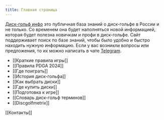 ```yaml
---
title: Главная страница
---
```

[Диск-гольф инфо](https://discgolfinfo.ru/) это публичная база знаний о диск-гольфе в России и не только.
Со временем она будет наполняться новой информацией, которая будет полезна новичкам и профи в диск-гольфе.
Сайт поддерживает поиск по базе знаний, чтобы было удобно и быстро находить нужную информацию.
Если у вас возникли вопросы или предложения, то их можно написать в чате [Telegram](https://t.me/+BTFiRCqea1U5YTEy).

- [[Краткие правила игры]]
- [[Правила PDGA 2024]]
- [[Где поиграть]]
- [[История диск-гольфа]]
- [[Как выбрать диски]]
- [[Где купить диски]]
- [[Подготовка к игре]]
- [[Словарь диск-гольф терминов]]
- [[Discgolfmetrix]]

[[Контакты]]

